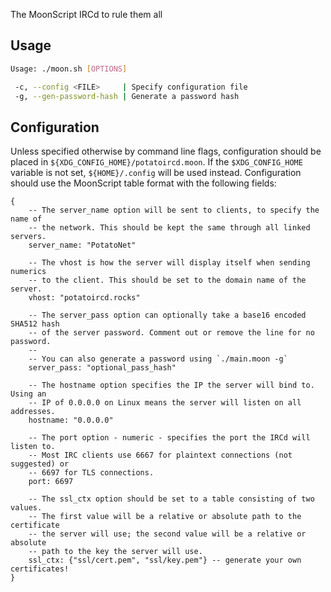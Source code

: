 The MoonScript IRCd to rule them all

## Usage

```sh
Usage: ./moon.sh [OPTIONS]

 -c, --config <FILE>     | Specify configuration file
 -g, --gen-password-hash | Generate a password hash
```

## Configuration

Unless specified otherwise by command line flags, configuration should be
placed in `${XDG_CONFIG_HOME}/potatoircd.moon`. If the `$XDG_CONFIG_HOME`
variable is not set, `${HOME}/.config` will be used instead. Configuration
should use the MoonScript table format with the following fields:

```moon
{
	-- The server_name option will be sent to clients, to specify the name of
	-- the network. This should be kept the same through all linked servers.
	server_name: "PotatoNet"

	-- The vhost is how the server will display itself when sending numerics
	-- to the client. This should be set to the domain name of the server.
	vhost: "potatoircd.rocks"

	-- The server_pass option can optionally take a base16 encoded SHA512 hash
	-- of the server password. Comment out or remove the line for no password.
	--
	-- You can also generate a password using `./main.moon -g`
	server_pass: "optional_pass_hash"

	-- The hostname option specifies the IP the server will bind to. Using an
	-- IP of 0.0.0.0 on Linux means the server will listen on all addresses.
	hostname: "0.0.0.0"

	-- The port option - numeric - specifies the port the IRCd will listen to.
	-- Most IRC clients use 6667 for plaintext connections (not suggested) or
	-- 6697 for TLS connections.
	port: 6697

	-- The ssl_ctx option should be set to a table consisting of two values.
	-- The first value will be a relative or absolute path to the certificate
	-- the server will use; the second value will be a relative or absolute
	-- path to the key the server will use.
	ssl_ctx: {"ssl/cert.pem", "ssl/key.pem"} -- generate your own certificates!
}
```
